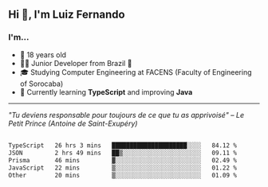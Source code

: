 <h2>Hi 👋, I'm Luiz Fernando</h2>

### I'm...
* 🤟 18 years old
* 👨‍💻 Junior Developer from Brazil 💚
* 🎓 Studying Computer Engineering at FACENS (Faculty of Engineering of Sorocaba)
* 🔭 Currently learning **TypeScript** and improving **Java**

---

_"Tu deviens responsable pour toujours de ce que tu as apprivoisé" – Le Petit Prince (Antoine de Saint-Exupéry)_

##

<!--START_SECTION:waka-->

```txt
TypeScript   26 hrs 3 mins   █████████████████████░░░░   84.12 %
JSON         2 hrs 49 mins   ██▒░░░░░░░░░░░░░░░░░░░░░░   09.11 %
Prisma       46 mins         ▓░░░░░░░░░░░░░░░░░░░░░░░░   02.49 %
JavaScript   22 mins         ▒░░░░░░░░░░░░░░░░░░░░░░░░   01.22 %
Other        20 mins         ▒░░░░░░░░░░░░░░░░░░░░░░░░   01.09 %
```

<!--END_SECTION:waka-->
